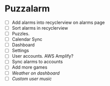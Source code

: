 # Puzzalarm
- [ ] Add alarms into recyclerview on alarms page
- [ ] Sort alarms in recyclerview
- [ ] Puzzles.
- [ ] Calendar Sync
- [ ] Dashboard
- [ ] Settings
- [ ] User accounts. AWS Amplify?
- [ ] Sync alarms to accounts
- [ ] Add more games
- [ ] *Weather on dashboard*
- [ ] *Custom user music*
